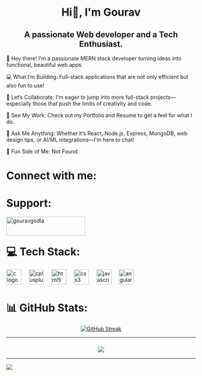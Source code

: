 <h1 align="center"> 
  Hi👋, I'm Gourav
</h1>


<h2 align="center">
  A passionate Web developer and a Tech Enthusiast.</h2>
<align="left">
  
 👋 Hey there! I'm a passionate MERN stack developer turning ideas into functional, beautiful web apps.

💻 What I’m Building:
Full-stack applications that are not only efficient but also fun to use!

🤝 Let’s Collaborate:
I'm eager to jump into more full-stack projects—especially those that push the limits of creativity and code.

🔗 See My Work:
Check out my Portfolio and Resume to get a feel for what I do.

💬 Ask Me Anything:
Whether it’s React, Node.js, Express, MongoDB, web design tips, or AI/ML integrations—I'm here to chat!

🧠 Fun Side of Me:
Not Found


# Connect with me:
<p align="left">
</p>


# Support:
<p><a href="https://www.buymeacoffee.com/gouravgodla"> <img align="left" src="https://cdn.buymeacoffee.com/buttons/v2/default-yellow.png" height="50" width="210" alt="gouravgodla" /></a></p><br><br>



 
 # 💻 Tech Stack:
  <div align="left">
  <img src="https://cdn.jsdelivr.net/gh/devicons/devicon/icons/c/c-original.svg" height="40" alt="c logo"  />
  <img width="12" />
  <img src="https://cdn.jsdelivr.net/gh/devicons/devicon/icons/cplusplus/cplusplus-original.svg" height="40" alt="cplusplus logo"  />
  <img width="12" />
  <img src="https://cdn.simpleicons.org/html5/E34F26" height="40" alt="html5 logo"  />
  <img width="12" />
  <img src="https://cdn.simpleicons.org/css3/1572B6" height="40" alt="css3 logo"  />
  <img width="12" />
  <img src="https://cdn.jsdelivr.net/gh/devicons/devicon/icons/javascript/javascript-original.svg" height="40" alt="javascript logo"  />
  <img width="12" />
  <img src="https://cdn.simpleicons.org/react/DD0031" height="40" alt="angularjs logo"  />
</div>




 # 📊 GitHub Stats:
 
  <div align="center">
    
<a href="https://git.io/streak-stats"><img src="https://streak-stats.demolab.com?user=gouravgodla&theme=dark&hide_border=true" alt="GitHub Streak" /></a> 

</div>




<hr/>
<h3 align="center">
    <img src="https://readme-typing-svg.herokuapp.com/?font=Righteous&size=25&center=true&vCenter=true&width=500&height=70&duration=4000&lines=Thanks+for+visiting!+✌️;+Shoot+me+a+message+on+Linkedin!;I'm+always+down+to+collab+:)">
</h3>

---
[![](https://visitcount.itsvg.in/api?id=gouravgodla&icon=0&color=0)](https://visitcount.itsvg.in)

